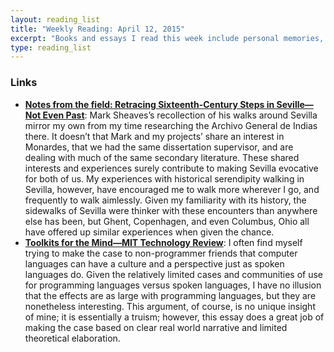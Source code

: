 ```yaml
---
layout: reading_list
title: "Weekly Reading: April 12, 2015"
excerpt: "Books and essays I read this week include personal memories, computer languages, and historiographical provocation."
type: reading_list
---
```


### Links

- [**Notes from the field: Retracing Sixteenth-Century Steps in Seville—Not Even Past**](https://notevenpast.org/notes-from-the-field-retracing-steps-in-sixteenth-century-seville/): Mark Sheaves’s recollection of his walks around Sevilla mirror my own from my time researching the Archivo General de Indias there. It doesn’t that Mark and my projects’ share an interest in Monardes, that we had the same dissertation supervisor, and are dealing with much of the same secondary literature. These shared interests and experiences surely contribute to making Sevilla evocative for both of us. My experiences with historical serendipity walking in Sevilla, however, have encouraged me to walk more wherever I go, and frequently to walk aimlessly. Given my familiarity with its history, the sidewalks of Sevilla were thinker with these encounters than anywhere else has been, but Ghent, Copenhagen, and even Columbus, Ohio all have offered up similar experiences when given the chance.
- [**Toolkits for the Mind—MIT Technology Review**](http://www.technologyreview.com/review/536356/toolkits-for-the-mind): I often find myself trying to make the case to non-programmer friends that computer languages can have a culture and a perspective just as spoken languages do. Given the relatively limited cases and communities of use for programming languages versus spoken languages, I have no illusion that the effects are as large with programming languages, but they are nonetheless interesting. This argument, of course, is no unique insight of mine; it is essentially a truism; however, this essay does a great job of making the case based on clear real world narrative and limited theoretical elaboration.